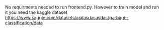 No requirments needed to run frontend.py.
However to train model and run it you need the kaggle dataset https://www.kaggle.com/datasets/asdasdasasdas/garbage-classification/data 
